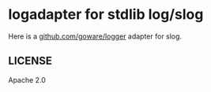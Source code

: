 logadapter for stdlib log/slog
==============================

Here is a [github.com/goware/logger](https://github.com/goware/logger) adapter for slog.


## LICENSE

Apache 2.0
